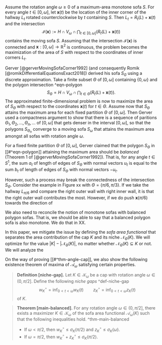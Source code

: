 Assume the rotation angle $\omega \geq 0$ of a maximum-area monotone sofa $S$. For every angle $t \in [0, \omega]$, let $\mathbf{x}(t)$ be the location of the inner corner of the hallway $L_t$ rotated counterclockwise by $t$ containing $S$. Then $L_t = R_t(L) + \mathbf{x}(t)$ and the intersection
$$
\mathcal{I}(\mathbf{x}) := H \cap V_\omega \cap \bigcap_{t \in [0, \omega]} \left( R_t(L) + \mathbf{x}(t) \right)
$$
contains the moving sofa $S$. Assuming that the intersection $\mathcal{I}(\mathbf{x})$ is connected and  $\mathbf{x}:[0, \omega] \to \mathbb{R}^2$ is continuous, the problem becomes the maximization of the area of $S$ with respect to the coordinates of inner corners $L_t$. 

Gerver [@gerverMovingSofaCorner1992] (and consequently Romik [@romikDifferentialEquationsExact2018]) derived his sofa $S_G$ using a discrete approximation. Take a finite subset $\Theta$ of $[0, \omega]$ containing $\left\{ 0, \omega \right\}$ and the polygon intersection ^eqn-polygon
$$
S_\Theta = H \cap V_\omega \cap \bigcap_{t \in \Theta} \left( R_t(L) + \mathbf{x}(t) \right) .
$$
The approximated finite-dimensional problem is now to maximize the area of $S_\Theta$ with respect to the coordinates $\mathbf{x}(t)$ for $t \in \Theta$. Assume now that $S_\Theta$ attains the maximum area for each fixed partition $\Theta$ of $[0, \omega]$. Then Gerver used a compactness argument to show that there is a sequence of paritions $\Theta_1, \Theta_2, \dots, \Theta_n, \dots$ of $[0, \omega]$ that gets denser in the interval $[0, \omega]$, so that the polygons $S_{\Theta_n}$ converge to a moving sofa $S_\omega$ that attains the maximum area amongst all sofas with rotation angle $\omega$.

For a fixed finite partition $\Theta$ of $[0, \omega]$, Gerver claimed that the polygon $S_\Theta$ in [[#^eqn-polygon]] attaining the maximum area should be _balanced_ (Theorem 1 of [@gerverMovingSofaCorner1992]). That is, for any angle $t \in S^1$, the sum $a_t$ of length of edges of $S_\Theta$ with normal vectors $u_t$ is equal to the sum $b_t$ of length of edges of $S_\Theta$ with normal vectors $-u_t$. 

However, such a process may break the connectedness of the intersection $S_\Theta$. Consider the example in Figure xx with $\Theta = \left\{ \pi/6, \pi/3 \right\}$. If we take the hallway $L_{\pi/6}$ and compare the right outer wall with right inner wall, it is that the right outer wall contributes the most. However, if we do push $\mathbf{x}(\pi/6)$ towards the direction of 

We also need to reconcile the notion of monotone sofas with balanced polygon sofas. That is, we should be able to say that a balanced polygon sofa is also monotone. We do that in XX.

In this paper, we mitigate the issue by defining the _sofa area functional_ that separates the area contribution of the cap $K$ and its niche $\mathcal{N}_\Theta(K)$. We will optimize for the value $|K| - |\mathcal{N}_\Theta(K)|$, no matter whether $\mathcal{N}_\Theta(K) \subseteq K$ or not. We will analyze the 

On the way of proving [[#^thm-angle-cap]], we also show the following existence theorem of maxima of $\mathcal{A}_\omega$ satisfying certain properties.

> __Definition [niche-gap].__ Let $K \in \mathcal{K}_\omega$ be a cap with rotation angle $\omega \in (0, \pi/2]$. Define the following _niche gaps_ ^def-niche-gap
$$
w_K^\circ = \inf_{0 < t < \omega} w_K(t) \qquad
z_K^\circ = \inf_{0 < t < \omega} z_K(t)
$$
>  of $K$.

> __Theorem [main-balanced].__ For any rotation angle $\omega \in (0, \pi/2]$, there exists a maximizer $K \in \mathcal{K}_\omega$ of the sofa area functional $\mathcal{A}_{\omega}(K)$ such that the following inequalities hold. ^thm-main-balanced
> 
> - If $\omega < \pi/2$, then $w_K^\circ \leq \sigma_K\left( \pi/2 \right)$ and $z_K^\circ \leq \sigma_K\left( \omega \right)$.
> - If $\omega = \pi/2$, then $w_K^{\circ} + z_K^{\circ} \leq \sigma_K(\pi/2)$.
